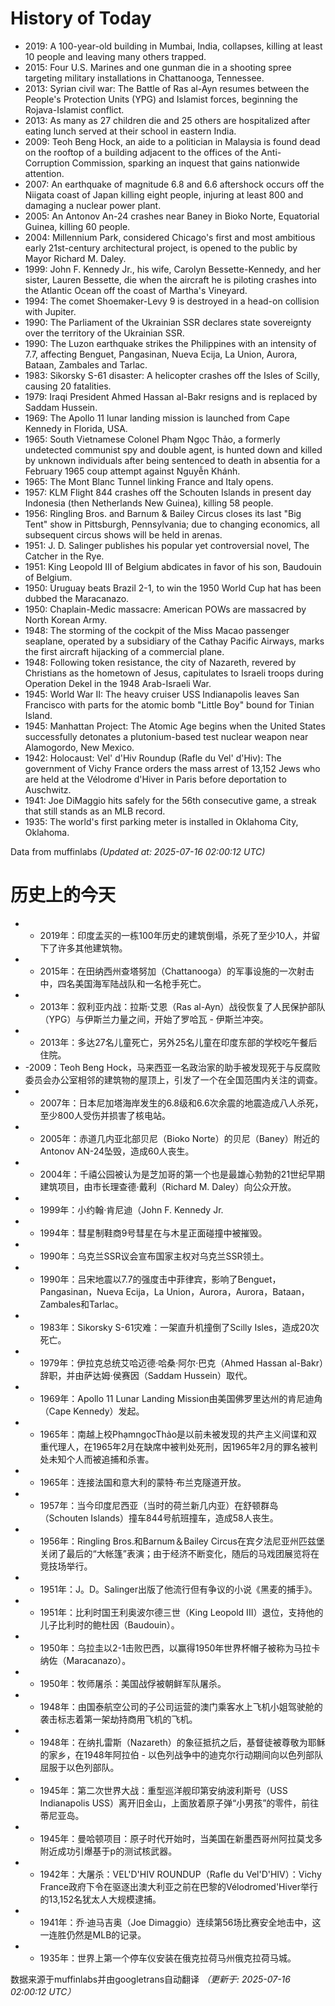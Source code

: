 # History of Today 

- 2019: A 100-year-old building in Mumbai, India, collapses, killing at least 10 people and leaving many others trapped.
- 2015: Four U.S. Marines and one gunman die in a shooting spree targeting military installations in Chattanooga, Tennessee.
- 2013: Syrian civil war: The Battle of Ras al-Ayn resumes between the People's Protection Units (YPG) and Islamist forces, beginning the Rojava-Islamist conflict.
- 2013: As many as 27 children die and 25 others are hospitalized after eating lunch served at their school in eastern India.
- 2009: Teoh Beng Hock, an aide to a politician in Malaysia is found dead on the rooftop of a building adjacent to the offices of the Anti-Corruption Commission, sparking an inquest that gains nationwide attention.
- 2007: An earthquake of magnitude 6.8 and 6.6 aftershock occurs off the Niigata coast of Japan killing eight people, injuring at least 800 and damaging a nuclear power plant.
- 2005: An Antonov An-24 crashes near Baney in Bioko Norte, Equatorial Guinea, killing 60 people.
- 2004: Millennium Park, considered Chicago's first and most ambitious early 21st-century architectural project, is opened to the public by Mayor Richard M. Daley.
- 1999: John F. Kennedy Jr., his wife, Carolyn Bessette-Kennedy, and her sister, Lauren Bessette, die when the aircraft he is piloting crashes into the Atlantic Ocean off the coast of Martha's Vineyard.
- 1994: The comet Shoemaker-Levy 9 is destroyed in a head-on collision with Jupiter.
- 1990: The Parliament of the Ukrainian SSR declares state sovereignty over the territory of the Ukrainian SSR.
- 1990: The Luzon earthquake strikes the Philippines with an intensity of 7.7, affecting Benguet, Pangasinan, Nueva Ecija, La Union, Aurora, Bataan, Zambales and Tarlac.
- 1983: Sikorsky S-61 disaster: A helicopter crashes off the Isles of Scilly, causing 20 fatalities.
- 1979: Iraqi President Ahmed Hassan al-Bakr resigns and is replaced by Saddam Hussein.
- 1969: The Apollo 11 lunar landing mission is launched from Cape Kennedy in Florida, USA.
- 1965: South Vietnamese Colonel Phạm Ngọc Thảo, a formerly undetected communist spy and double agent, is hunted down and killed by unknown individuals after being sentenced to death in absentia for a February 1965 coup attempt against Nguyễn Khánh.
- 1965: The Mont Blanc Tunnel linking France and Italy opens.
- 1957: KLM Flight 844 crashes off the Schouten Islands in present day Indonesia (then Netherlands New Guinea), killing 58 people.
- 1956: Ringling Bros. and Barnum & Bailey Circus closes its last "Big Tent" show in Pittsburgh, Pennsylvania; due to changing economics, all subsequent circus shows will be held in arenas.
- 1951: J. D. Salinger publishes his popular yet controversial novel, The Catcher in the Rye.
- 1951: King Leopold III of Belgium abdicates in favor of his son, Baudouin of Belgium.
- 1950: Uruguay beats Brazil 2-1, to win the 1950 World Cup hat has been dubbed the Maracanazo.
- 1950: Chaplain-Medic massacre: American POWs are massacred by North Korean Army.
- 1948: The storming of the cockpit of the Miss Macao passenger seaplane, operated by a subsidiary of the Cathay Pacific Airways, marks the first aircraft hijacking of a commercial plane.
- 1948: Following token resistance, the city of Nazareth, revered by Christians as the hometown of Jesus, capitulates to Israeli troops during Operation Dekel in the 1948 Arab-Israeli War.
- 1945: World War II: The heavy cruiser USS Indianapolis leaves San Francisco with parts for the atomic bomb "Little Boy" bound for Tinian Island.
- 1945: Manhattan Project: The Atomic Age begins when the United States successfully detonates a plutonium-based test nuclear weapon near Alamogordo, New Mexico.
- 1942: Holocaust: Vel' d'Hiv Roundup (Rafle du Vel' d'Hiv): The government of Vichy France orders the mass arrest of 13,152 Jews who are held at the Vélodrome d'Hiver in Paris before deportation to Auschwitz.
- 1941: Joe DiMaggio hits safely for the 56th consecutive game, a streak that still stands as an MLB record.
- 1935: The world's first parking meter is installed in Oklahoma City, Oklahoma.

Data from muffinlabs
*(Updated at: 2025-07-16 02:00:12 UTC)*

# 历史上的今天 

- -  2019年：印度孟买的一栋100年历史的建筑倒塌，杀死了至少10人，并留下了许多其他建筑物。
- -  2015年：在田纳西州查塔努加（Chattanooga）的军事设施的一次射击中，四名美国海军陆战队和一名枪手死亡。
- -  2013年：叙利亚内战：拉斯·艾恩（Ras al-Ayn）战役恢复了人民保护部队（YPG）与伊斯兰力量之间，开始了罗哈瓦 - 伊斯兰冲突。
- -  2013年：多达27名儿童死亡，另外25名儿童在印度东部的学校吃午餐后住院。
- -2009：Teoh Beng Hock，马来西亚一名政治家的助手被发现死于与反腐败委员会办公室相邻的建筑物的屋顶上，引发了一个在全国范围内关注的调查。
- -  2007年：日本尼加塔海岸发生的6.8级和6.6次余震的地震造成八人杀死，至少800人受伤并损害了核电站。
- -  2005年：赤道几内亚北部贝尼（Bioko Norte）的贝尼（Baney）附近的Antonov AN-24坠毁，造成60人丧生。
- -  2004年：千禧公园被认为是芝加哥的第一个也是最雄心勃勃的21世纪早期建筑项目，由市长理查德·戴利（Richard M. Daley）向公众开放。
- -  1999年：小约翰·肯尼迪（John F. Kennedy Jr.
- -  1994年：彗星制鞋商9号彗星在与木星正面碰撞中被摧毁。
- -  1990年：乌克兰SSR议会宣布国家主权对乌克兰SSR领土。
- -  1990年：吕宋地震以7.7的强度击中菲律宾，影响了Benguet，Pangasinan，Nueva Ecija，La Union，Aurora，Aurora，Bataan，Zambales和Tarlac。
- -  1983年：Sikorsky S-61灾难：一架直升机撞倒了Scilly Isles，造成20次死亡。
- -  1979年：伊拉克总统艾哈迈德·哈桑·阿尔·巴克（Ahmed Hassan al-Bakr）辞职，并由萨达姆·侯赛因（Saddam Hussein）取代。
- -  1969年：Apollo 11 Lunar Landing Mission由美国佛罗里达州的肯尼迪角（Cape Kennedy）发起。
- -  1965年：南越上校PhạmngọcThảo是以前未被发现的共产主义间谍和双重代理人，在1965年2月在缺席中被判处死刑，因1965年2月的罪名被判处未知个人而被追捕和杀害。
- -  1965年：连接法国和意大利的蒙特·布兰克隧道开放。
- -  1957年：当今印度尼西亚（当时的荷兰新几内亚）在舒顿群岛（Schouten Islands）撞车844号航班撞车，造成58人丧生。
- -  1956年：Ringling Bros.和Barnum＆Bailey Circus在宾夕法尼亚州匹兹堡关闭了最后的“大帐篷”表演；由于经济不断变化，随后的马戏团展览将在竞技场举行。
- -  1951年：J。D。Salinger出版了他流行但有争议的小说《黑麦的捕手》。
- -  1951年：比利时国王利奥波尔德三世（King Leopold III）退位，支持他的儿子比利时的鲍杜因（Baudouin）。
- -  1950年：乌拉圭以2-1击败巴西，以赢得1950年世界杯帽子被称为马拉卡纳佐（Maracanazo）。
- -  1950年：牧师屠杀：美国战俘被朝鲜军队屠杀。
- -  1948年：由国泰航空公司的子公司运营的澳门乘客水上飞机小姐驾驶舱的袭击标志着第一架劫持商用飞机的飞机。
- -  1948年：在纳扎雷斯（Nazareth）的象征抵抗之后，基督徒被尊敬为耶稣的家乡，在1948年阿拉伯 - 以色列战争中的迪克尔行动期间向以色列部队屈服于以色列部队。
- -  1945年：第二次世界大战：重型巡洋舰印第安纳波利斯号（USS Indianapolis USS）离开旧金山，上面放着原子弹“小男孩”的零件，前往蒂尼亚岛。
- -  1945年：曼哈顿项目：原子时代开始时，当美国在新墨西哥州阿拉莫戈多附近成功引爆基于p的测试核武器。
- -  1942年：大屠杀：VEL'D'HIV ROUNDUP（Rafle du Vel'D'HIV）：Vichy France政府下令在驱逐出澳大利亚之前在巴黎的Vélodromed'Hiver举行的13,152名犹太人大规模逮捕。
- -  1941年：乔·迪马吉奥（Joe Dimaggio）连续第56场比赛安全地击中，这一连胜仍然是MLB的记录。
- -  1935年：世界上第一个停车仪安装在俄克拉荷马州俄克拉荷马城。

数据来源于muffinlabs并由googletrans自动翻译
*（更新于: 2025-07-16 02:00:12 UTC）*